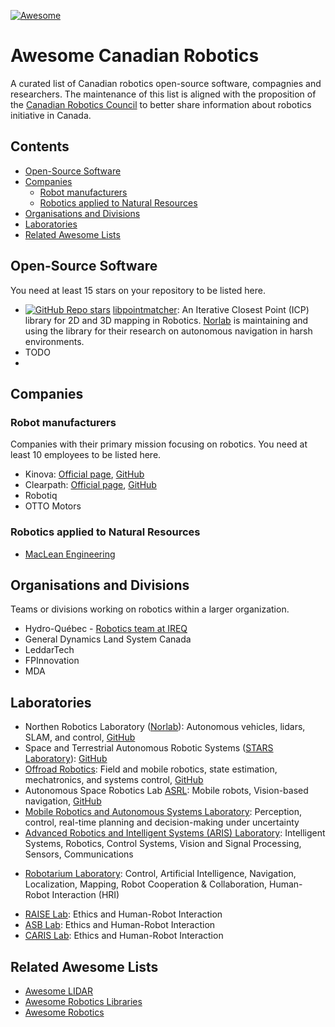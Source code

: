 [![Awesome](https://awesome.re/badge.svg)](https://awesome.re)

# Awesome Canadian Robotics

A curated list of Canadian robotics open-source software, compagnies and researchers.
The maintenance of this list is aligned with the proposition of the [Canadian Robotics Council](https://www.roboticscouncil.ca) to better share information about robotics initiative in Canada.

## Contents

- [Open-Source Software](#open-source-software)
- [Companies](#companies)
  - [Robot manufacturers](#robot-manufacturers)
  - [Robotics applied to Natural Resources](#robotics-applied-to-natural-resources)
- [Organisations and Divisions](#organisations-and-divisions)
- [Laboratories](#laboratories)
- [Related Awesome Lists](#related-awesome-lists)

## Open-Source Software

You need at least 15 stars on your repository to be listed here.

- [![GitHub Repo stars](https://img.shields.io/github/stars/ethz-asl/libpointmatcher?style=social)](https://github.com/ethz-asl/libpointmatcher/stargazers) [libpointmatcher](https://github.com/ethz-asl/libpointmatcher): An Iterative Closest Point (ICP) library for 2D and 3D mapping in Robotics. [Norlab](https://norlab.ulaval.ca) is maintaining and using the library for their research on autonomous navigation in harsh environments.
- TODO
-

## Companies

### Robot manufacturers

Companies with their primary mission focusing on robotics.
You need at least 10 employees to be listed here.

- Kinova: [Official page](https://www.kinovarobotics.com/), [GitHub](https://github.com/Kinovarobotics)
- Clearpath: [Official page](https://clearpathrobotics.com/), [GitHub](https://github.com/clearpathrobotics)
- Robotiq
- OTTO Motors

### Robotics applied to Natural Resources

- [MacLean Engineering](https://macleanengineering.com)


## Organisations and Divisions

Teams or divisions working on robotics within a larger organization.

- Hydro-Québec - [Robotics team at IREQ](http://www.hydroquebec.com/robotics)
- General Dynamics Land System Canada
- LeddarTech
- FPInnovation
- MDA

## Laboratories
<!-- - NOTE: add keywords to lab, it might be hard categorize them as they cover mulitple topics -->

- Northen Robotics Laboratory ([Norlab](https://norlab.ulaval.ca)): Autonomous vehicles, lidars, SLAM, and control, [GitHub](https://github.com/norlab-ulaval)
- Space and Terrestrial Autonomous Robotic Systems ([STARS Laboratory](https://starslab.ca/)): [GitHub](https://github.com/utiasSTARS)
- [Offroad Robotics](https://offroad.engineering.queensu.ca/): Field and mobile robotics, state estimation, mechatronics, and systems control, [GitHub](https://github.com/offroad-robotics)
- Autonomous Space Robotics Lab [ASRL](http://asrl.utias.utoronto.ca/): Mobile robots, Vision-based navigation, [GitHub](https://github.com/utiasASRL)
- [Mobile Robotics and Autonomous Systems Laboratory](https://www.polymtl.ca/robotique-mobile/en): Perception, control, real-time planning and decision-making under uncertainty
- [Advanced Robotics and Intelligent Systems (ARIS) Laboratory](https://syang.uoguelph.ca/aris/): Intelligent Systems, Robotics, Control Systems, Vision and Signal Processing, Sensors, Communications
<!-- - [Intelligent machine Lab] -->
<!-- - Inna Scharf Lab -->
<!-- - UNB Robotics -->
<!-- - Dartmouth University -->
<!-- - Memorial University -->
<!-- - UMoncton Robotique -->
<!-- - UPEI -->
<!-- - UBC -->
<!-- - UAlberta -->
- [Robotarium Laboratory](https://www.uvs-robotarium-lab.ca/): Control, Artificial Intelligence, Navigation, Localization, Mapping, Robot Cooperation & Collaboration, Human-Robot Interaction (HRI)
<!-- - USherbrooke -->
<!-- - UMontreal -->
<!-- - UQAM - ETS -->
<!-- - McGill -->
<!-- - UOttawa -->
<!-- - UManitoba -->
<!-- - Queens -->
<!-- - York University -->
<!-- - McMaster University -->


<!-- - INRS -->
<!-- - CNRC -->

- [RAISE Lab](https://raise.cim.mcgill.ca): Ethics and Human-Robot Interaction
- [ASB Lab](http://asblab.mie.utoronto.ca): Ethics and Human-Robot Interaction
- [CARIS Lab](https://caris.mech.ubc.ca): Ethics and Human-Robot Interaction

## Related Awesome Lists

- [Awesome LIDAR](https://github.com/szenergy/awesome-lidar/)
- [Awesome Robotics Libraries](http://jslee02.github.io/awesome-robotics-libraries/)
- [Awesome Robotics](https://github.com/ahundt/awesome-robotics#point-clouds)
